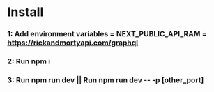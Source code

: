 # Install

### 1: Add environment variables = NEXT_PUBLIC_API_RAM = https://rickandmortyapi.com/graphql  
### 2: Run npm i
### 3: Run npm run dev || Run npm run dev -- -p [other_port]



